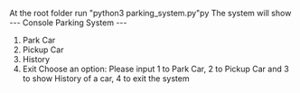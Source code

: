 At the root folder run "python3 parking_system.py"py
The system will show
--- Console Parking System ---
1. Park Car
2. Pickup Car
3. History
4. Exit
Choose an option:
Please input 1 to Park Car, 2 to Pickup Car and 3 to show History of a car, 4 to exit the system